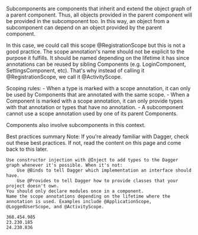 
 Subcomponents are components that inherit and extend the object graph of a parent component. Thus, all objects provided in the parent component will be provided in the subcomponent too. In this way, an object from a subcomponent can depend on an object provided by the parent component.

In this case, we could call this scope @RegistrationScope but this is not a good practice. The scope annotation's name should not be explicit to the purpose it fulfills. It should be named depending on the lifetime it has since annotations can be reused by sibling Components (e.g. LoginComponent, SettingsComponent, etc). That's why instead of calling it @RegistrationScope, we call it @ActivityScope.


Scoping rules:
    - When a type is marked with a scope annotation, it can only be used by Components that are annotated with the same scope.
    - When a Component is marked with a scope annotation, it can only provide types with that annotation or types that have no annotation.
    - A subcomponent cannot use a scope annotation used by one of its parent Components.

Components also involve subcomponents in this context.


Best practices summary
Note: If you're already familiar with Dagger, check out these best practices. If not, read the content on this page and come back to this later.

    Use constructor injection with @Inject to add types to the Dagger graph whenever it's possible. When it's not:
        Use @Binds to tell Dagger which implementation an interface should have.
        Use @Provides to tell Dagger how to provide classes that your project doesn't own.
    You should only declare modules once in a component.
    Name the scope annotations depending on the lifetime where the annotation is used. Examples include @ApplicationScope, @LoggedUserScope, and @ActivityScope.

    368.454.985
    23.230.185
    24.230.836

